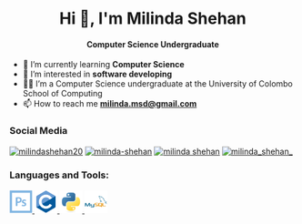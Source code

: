 <h1 align="center">Hi 👋, I'm Milinda Shehan</h1>
<h4 align="center">Computer Science Undergraduate</h4>


- 🌱 I’m currently learning **Computer Science**
- 👀 I’m interested in **software developing**
- 👨‍💻 I’m a Computer Science undergraduate at the University of Colombo School of Computing
- 📫 How to reach me **milinda.msd@gmail.com**

<h3 align="left">Social Media</h3>
<p align="left">
<a href="https://twitter.com/milindashehan20" target="blank"><img align="center" src="https://raw.githubusercontent.com/rahuldkjain/github-profile-readme-generator/master/src/images/icons/Social/twitter.svg" alt="milindashehan20" height="30" width="40" /></a>
<a href="https://linkedin.com/in/milinda-shehan" target="blank"><img align="center" src="https://raw.githubusercontent.com/rahuldkjain/github-profile-readme-generator/master/src/images/icons/Social/linked-in-alt.svg" alt="milinda-shehan" height="30" width="40" /></a>
<a href="https://fb.com/milinda shehan" target="blank"><img align="center" src="https://raw.githubusercontent.com/rahuldkjain/github-profile-readme-generator/master/src/images/icons/Social/facebook.svg" alt="milinda shehan" height="30" width="40" /></a>
<a href="https://instagram.com/milinda_shehan_" target="blank"><img align="center" src="https://raw.githubusercontent.com/rahuldkjain/github-profile-readme-generator/master/src/images/icons/Social/instagram.svg" alt="milinda_shehan_" height="30" width="40" /></a>
</p>

<h3 align="left">Languages and Tools:</h3>
<p align="left"> <a href="https://www.photoshop.com/en" target="_blank" rel="noreferrer"> <img src="https://raw.githubusercontent.com/devicons/devicon/master/icons/photoshop/photoshop-line.svg" alt="photoshop" width="40" height="40"/> </a> <a href="https://www.cprogramming.com/" target="_blank" rel="noreferrer"> <img src="https://raw.githubusercontent.com/devicons/devicon/master/icons/c/c-original.svg" alt="c" width="40" height="40"/> </a> <a href="https://www.python.org" target="_blank" rel="noreferrer"> <img src="https://raw.githubusercontent.com/devicons/devicon/master/icons/python/python-original.svg" alt="python" width="40" height="40"/> </a> <a href="https://www.mysql.com/" target="_blank" rel="noreferrer"> <img src="https://raw.githubusercontent.com/devicons/devicon/master/icons/mysql/mysql-original-wordmark.svg" alt="mysql" width="40" height="40"/> </a> </p> 
